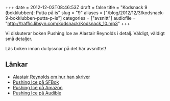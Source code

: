 +++
date = 2012-12-03T08:46:53Z
draft = false
title = "Kodsnack 9 (bokklubben): Putta på is"
slug = "9"
aliases = ["/blog/2012/12/3/kodsnack-9-bokklubben-putta-p-is"]
categories = ["avsnitt"]
audiofile = "http://traffic.libsyn.com/kodsnack/Kodsnack_10.mp3"
+++

Vi diskuterar boken Pushing Ice av Alastair Reynolds i detalj. Väldigt, väldigt små detaljer.

 Läs boken innan du lyssnar på det här avsnittet!

## Länkar ##

* [Alastair Reynolds om hur han skriver](http://www.alastairreynolds.com/id19.html)
* [Pushing Ice på SFBok](http://www.sfbok.se/asp/artikel.asp?VolumeID=78889)
* [Pushing Ice på Amazon](http://www.amazon.com/gp/product/0441015026/ref=as_li_qf_sp_asin_il_tl?ie=UTF8&camp=1789&creative=9325&creativeASIN=0441015026&linkCode=as2&tag=kodsnack-20)
* [Pushing Ice på Audible](http://www.audible.com/pd/ref=sr_1_1?asin=B0049WSD36&qid=1350370071&sr=1-1)

